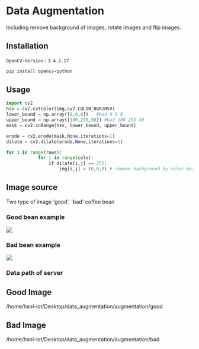 # Data Augmentation
Including remove background of images, rotate images and flip images.

## Installation
`OpenCV-Version` : `3.4.2.17`
```bash 
pip install opencv-python
```

## Usage 
```python 
import cv2
hsv = cv2.cvtColor(img,cv2.COLOR_BGR2HSV)
lower_bound = np.array([0,0,0])   #bad 0 0 0
upper_bound = np.array([180,255,50]) #bad 180 255 40
mask = cv2.inRange(hsv, lower_bound, upper_bound)

erode = cv2.erode(mask,None,iterations=1) 
dilate = cv2.dilate(erode,None,iterations=1)

for i in range(rows):
            for j in range(cols):
                if dilate[i,j] == 255:
                    img[i,j] = (0,0,0) # remove background by color mask
```
## Image source
Two type of image 'good', 'bad' coffee bean
### Good bean example
![](https://github.com/tlchou/data_augmentation/blob/master/augmentation/good/1.bmp)
### Bad bean example
![](https://github.com/tlchou/data_augmentation/blob/master/augmentation/bad/1.bmp)
### Data path of server
## Good Image 
/home/hsnl-iot/Desktop/data_augmentation/augmentation/good
## Bad Image
/home/hsnl-iot/Desktop/data_augmentation/augmentation/bad
